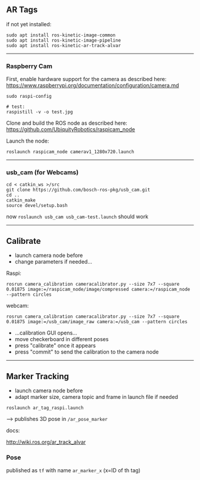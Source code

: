 ## AR Tags

if not yet installed:

```
sudo apt install ros-kinetic-image-common
sudo apt install ros-kinetic-image-pipeline
sudo apt install ros-kinetic-ar-track-alvar
```

---

### Raspberry Cam

First, enable hardware support for the camera as described here:
https://www.raspberrypi.org/documentation/configuration/camera.md

```
sudo raspi-config

# test:
raspistill -v -o test.jpg
```

Clone and build the ROS node as described here:
https://github.com/UbiquityRobotics/raspicam_node

Launch the node:
```
roslaunch raspicam_node camerav1_1280x720.launch
```

---

### usb_cam (for Webcams)

```
cd < catkin_ws >/src
git clone https://github.com/bosch-ros-pkg/usb_cam.git
cd ..
catkin_make
source devel/setup.bash
```

now `roslaunch usb_cam usb_cam-test.launch` should work

---

## Calibrate

* launch camera node before
* change parameters if needed...

Raspi:
```
rosrun camera_calibration cameracalibrator.py --size 7x7 --square 0.01875 image:=/raspicam_node/image/compressed camera:=/raspicam_node --pattern circles
```

webcam:
```
rosrun camera_calibration cameracalibrator.py --size 7x7 --square 0.01875 image:=/usb_cam/image_raw camera:=/usb_cam --pattern circles
```

* ...calibration GUI opens...
* move checkerboard in different poses
* press "calibrate" once it appears
* press "commit" to send the calibration to the camera node

---

## Marker Tracking

* launch camera node before
* adapt marker size, camera topic and frame in launch file if needed

```
roslaunch ar_tag_raspi.launch
```

--> publishes 3D pose in `/ar_pose_marker`

docs:

http://wiki.ros.org/ar_track_alvar

### Pose

published as `tf` with name `ar_marker_x` (x=ID of th tag)
